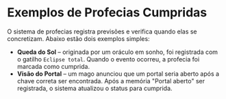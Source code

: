 # Exemplos de Profecias Cumpridas

O sistema de profecias registra previsões e verifica quando elas se concretizam. Abaixo estão dois exemplos simples:

- **Queda do Sol** – originada por um oráculo em sonho, foi registrada com o gatilho `Eclipse total`. Quando o evento ocorreu, a profecia foi marcada como cumprida.
- **Visão do Portal** – um mago anunciou que um portal seria aberto após a chave correta ser encontrada. Após a memória "Portal aberto" ser registrada, o sistema atualizou o status para cumprida.
